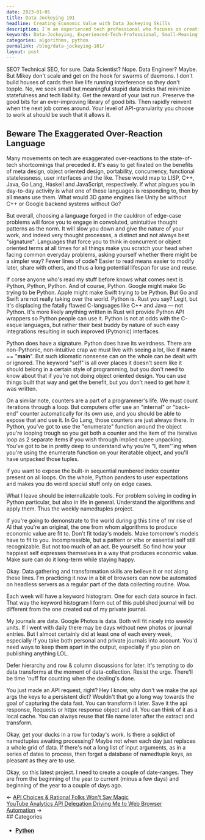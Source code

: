 ```yaml
---
date: 2023-01-05
title: Data Jockeying 101
headline: Creating Economic Value with Data Jockeying Skills
description: I'm an experienced tech professional who focuses on creating small, meaningful data tricks to minimize tech liability. I prefer Python for its readability, shareability, and long-term potential. I'm currently working on a project that requires two date-ranges, and I'm using my data gathering and transformation skills to create economic value. I'm determined to stay true to myself and find a way to express my happiest self while creating economic value.
keywords: Data-Jockeying, Experienced-Tech-Professional, Small-Meaningful-Data-Tricks, Minimize-Tech-Liability, Python, Readability, Shareability, Long-Term-Potential, Data-Gathering-Transformation-Skills, Economic-Value, Internalizable-Tools, Algorithms, Express-Happiest-Self, Data-Gathering-Transformation-Skills
categories: algorithms, python
permalink: /blog/data-jockeying-101/
layout: post
---
```



SEO? Technical SEO, for sure. Data Scientist? Nope. Data Engineer? Maybe. But
Mikey don't scale and get on the hook for swarms of daemons. I don't build
houses of cards then live life running interference so they don't topple. No,
we seek small but meaningful stupid data tricks that minimize statefulness and
tech liability. Get the reward of your last run. Preserve the good bits for an
ever-improving library of good bits. Then rapidly reinvent when the next job
comes around. Your level of API-granularity you choose to work at should be
such that it allows it.

## Beware The Exaggerated Over-Reaction Language

Many movements on tech are exaggerated over-reactions to the state-of-tech
shortcomings that preceded it. It's easy to get fixated on the benefits of meta
design, object oriented design, portability, concurrency, functional
statelessness, user interfaces and the like. These would map to LISP, C++,
Java, Go Lang, Haskell and JavaScript, respectively. If what plagues you in
day-to-day activity is what one of these languages is responding to, then by
all means use them. What would 3D game engines like Unity be without C++ or
Google backend systems without Go?

But overall, choosing a language forged in the cauldron of edge-case problems
will force you to engage in convoluted, unintuitive thought patterns as the
norm. It will slow you down and give the nature of your work, and indeed very
thought processes, a distinct and not always best "signature". Languages that
force you to think in concurrent or object oriented terms at all times for all
things make you scratch your head when facing common everyday problems, asking
yourself whether there might be a simpler way? Fewer lines of code? Easier to
read means easier to modify later, share with others, and thus a long potential
lifespan for use and reuse.

If corse anyone who's read my stuff before knows what comes next is Python,
Python, Python. And of course, Python. Google might make Go trying to be
Python. Apple might make Swift trying to be Python. But Go and Swift are not
really taking over the world. Python is. Rust you say? Legit, but it's
displacing the fatally flawed C-languages like C++ and Java — not Python. It's
more likely anything written in Rust will provide Python API wrappers so Python
people can use it. Python is not at odds with the C-esque languages, but rather
their best buddy by nature of such easy integrations resulting in such improved
(Pytnonic) interfaces.

Python does have a signature. Python does have its weirdness. There are
non-Pythonic, non-intuitive crap we must live with seeing a lot, like if
__name__ == "__main__". But such idiomatic nonsense can on the whole can be
dealt with or ignored. The keyword "self" is all  over places it doesn't seem
like it should belong in a certain style of programming, but you don't need to
know about that if you're not doing object oriented design. You can use things
built that way and get the benefit, but you don't need to get how it was
written.

On a similar note, counters are a part of a programmer's life. We must count
iterations through a loop. But computers offer use an "internal" or "back-end"
counter automatically for its own use, and you should be able to expose that
and use it. In Go Lang, those counters are just always there. In Python, you've
got to use the "enumerate" function around the object you're looping trough so
you get both a counter and the item of the iterative loop as 2 separate items
if you wish through implied rupee unpacking. You've got to be in pretty deep to
understand why you're "I, item"'ing when you're using the enumerate function on
your iteratable object, and you'll have unpacked those tuples.

if you want to expose the built-in sequential numbered index counter present on
all loops. On the whole, Python panders to user expectations and makes you do
weird special stuff only on edge cases.

What I leave should be internalizable tools. For problem solving in coding in
Python particular, but also in life in general. Understand the algorithms and
apply them. Thus the weekly namedtuples project.

If you're going to demonstrate to the world during g this time of rnr rise of
AI that you're an original, the one from whom algorithms to produce economic
value are fit to. Don't fit today's models. Make tomorrow's models have to fit
to you. Incompressible, but a pattern or vibe or essential self still
recognizable. But not too much of an act. Be yourself. So find how your
happiest self expresses themselves in a way that produces economic value. Make
sure can do it long-term while staying happy.

Okay. Data gathering and transformation skills are believe it or not along
these lines. I'm practicing it now in a bit of browsers can now be automated on
headless servers as a regular part of the data collecting routine. Wow.

Each week will have a keyword histogram. One for each data source in fact. That
way the keyword histogram I form out of this published journal will be
different from the one created out of my private journal.

My journals are data. Google Photos is data.  Both will fit nicely into weekly
units. If I went with daily there may be days without new photos or journal
entries. But I almost certainly did at least one of each every week, especially
if you take both personal and private journals into account. You'd need ways to
keep them apart in the output, especially if you plan on publishing anything
LOL.

Defer hierarchy and row & column discussions for later. It's tempting to do
data transforms at the moment of data-collection. Resist the urge. There'll be
time 'nuff for counting when the dealing's done.

You just made an API request, right? Hey I know, why don't we make the api args
the keys to a persistent dict? Wouldn't that go a long way towards the goal of
capturing the data fast. You can transform it later. Save it the api response,
Requests or httpx response object and all. You can think of it as a local
cache. You can always reuse that file name later after the extract and
transform.

Okay, get your ducks in a row for today's work. Is there a sqldict of
namedtuples awaiting processing? Maybe not when each day just replaces a whole
grid of data. If there's not a long list of input arguments, as in a series of
dates to process, then forget a database of namedtuple keys, as pleasant as
they are to use.

Okay, so this latest project. I need to create a couple of date-ranges. They
are from the beginning of the year to current (minus a few days) and beginning
of the year to a couple of days ago.


<div class="post-nav"><div class="post-nav-prev"><span class="arrow">&larr;&nbsp;</span><a href="/blog/api-choices-rational-folks-won-t-say-magic">API Choices & Rational Folks Won't Say Magic</a></div><div class="post-nav-next"><a href="/blog/youtube-analytics-api-delegation-driving-me-to-web-browser-automation">YouTube Analytics API Delegation Driving Me to Web Browser Automation</a><span class="arrow">&nbsp;&rarr;</span></div></div>
## Categories

<ul>
<li><h4><a href='/python/'>Python</a></h4></li></ul>